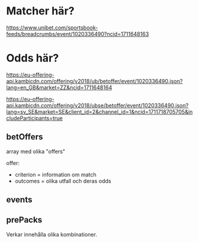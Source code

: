 # Matcher här?

https://www.unibet.com/sportsbook-feeds/breadcrumbs/event/1020336490?ncid=1711648163

# Odds här?

https://eu-offering-api.kambicdn.com/offering/v2018/ub/betoffer/event/1020336490.json?lang=en_GB&market=ZZ&ncid=1711648164

https://eu-offering-api.kambicdn.com/offering/v2018/ubse/betoffer/event/1020336490.json?lang=sv_SE&market=SE&client_id=2&channel_id=1&ncid=1711718705705&includeParticipants=true

## betOffers

array med olika "offers"

offer:

- criterion = information om match
- outcomes = olika utfall och deras odds

## events

## prePacks

Verkar innehålla olika kombinationer.
